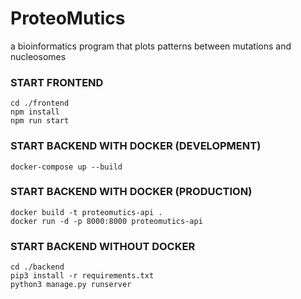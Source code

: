 # ProteoMutics
a bioinformatics program that plots patterns between mutations and nucleosomes

### START FRONTEND ###

```
cd ./frontend
npm install
npm run start
```
### START BACKEND WITH DOCKER (DEVELOPMENT) ###
```
docker-compose up --build
```
### START BACKEND WITH DOCKER (PRODUCTION) ###
```
docker build -t proteomutics-api .
docker run -d -p 8000:8000 proteomutics-api
```
### START BACKEND WITHOUT DOCKER ###
```
cd ./backend
pip3 install -r requirements.txt
python3 manage.py runserver
```
